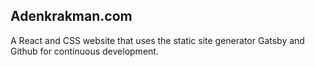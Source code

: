 ## Adenkrakman.com

A React and CSS website that uses the static site generator Gatsby and Github for continuous development.